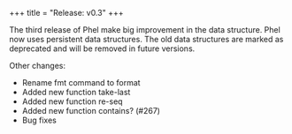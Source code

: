 +++
title = "Release: v0.3"
+++

The third release of Phel make big improvement in the data structure. Phel now uses persistent data structures. The old data structures are marked as deprecated and will be removed in future versions.

Other changes:
- Rename fmt command to format
- Added new function take-last
- Added new function re-seq
- Added new function contains? (#267)
- Bug fixes
